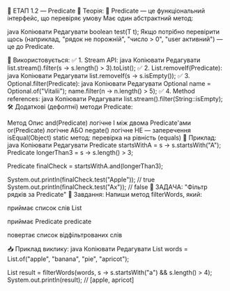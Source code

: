 🔹 ЕТАП 1.2 — Predicate<T>
📘 Теорія:
🔹 Predicate<T> — це функціональний інтерфейс, що перевіряє умову
Має один абстрактний метод:

java
Копіювати
Редагувати
boolean test(T t);
Якщо потрібно перевірити щось (наприклад, "рядок не порожній", "число > 0", "user активний") — це до Predicate.

🔧 Використовується:
✅ 1. Stream API:
java
Копіювати
Редагувати
list.stream().filter(s -> s.length() > 3).toList();
✅ 2. List.removeIf(Predicate<T>):
java
Копіювати
Редагувати
list.removeIf(s -> s.isEmpty());
✅ 3. Optional.filter(Predicate):
java
Копіювати
Редагувати
Optional<String> name = Optional.of("Vitalii");
name.filter(n -> n.length() > 5);
✅ 4. Method references:
java
Копіювати
Редагувати
list.stream().filter(String::isEmpty);
🛠 Додаткові (дефолтні) методи Predicate<T>:

Метод	Опис
and(Predicate)	логічне І між двома Predicate'ами
or(Predicate)	логічне АБО
negate()	логічне НЕ — заперечення
isEqual(Object)	static метод: перевірка на рівність (equals)
🔧 Приклад:
java
Копіювати
Редагувати
Predicate<String> startsWithA = s -> s.startsWith("A");
Predicate<String> longerThan3 = s -> s.length() > 3;

Predicate<String> finalCheck = startsWithA.and(longerThan3);

System.out.println(finalCheck.test("Apple")); // true
System.out.println(finalCheck.test("Ax"));    // false
🧩 ЗАДАЧА: "Фільтр рядків за Predicate"
📌 Завдання:
Напиши метод filterWords, який:

приймає список слів List<String>

приймає Predicate<String> predicate

повертає список відфільтрованих слів

📥 Приклад виклику:
java
Копіювати
Редагувати
List<String> words = List.of("apple", "banana", "pie", "apricot");

List<String> result = filterWords(words, s -> s.startsWith("a") && s.length() > 4);
System.out.println(result); // [apple, apricot]
